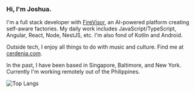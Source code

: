 ### Hi, I'm Joshua.

I'm a full stack developer with [FireVisor](https://firevisor.com/), an AI-powered platform creating self-aware factories. My daily work includes JavaScript/TypeScript, Angular, React, Node, NestJS, etc. I'm also fond of Kotlin and Android.

Outside tech, I enjoy all things to do with music and culture. Find me at [cerdenia.com](https://cerdenia.com).

In the past, I have been based in Singapore, Baltimore, and New York. Currently I'm working remotely out of the Philippines.

![Top Langs](https://github-readme-stats.vercel.app/api/top-langs/?username=joshuacerdenia&layout=compact)

<!--
**joshuacerdenia/joshuacerdenia** is a ✨ _special_ ✨ repository because its `README.md` (this file) appears on your GitHub profile.

Here are some ideas to get you started:

- 🔭 I’m currently working on ...
- 🌱 I’m currently learning ...
- 👯 I’m looking to collaborate on ...
- 🤔 I’m looking for help with ...
- 💬 Ask me about ...
- 📫 How to reach me: ...
- 😄 Pronouns: ...
- ⚡ Fun fact: ...
-->
